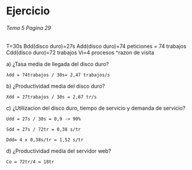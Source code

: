 # Ejercicio
###### Tema 5 Pagina 29

T=30s
Bdd(disco duro)=27s
Add(disco duro)=74 peticiones = 74 trabajos
Cdd(disco duro)=72 trabajos
Vi=4 procesos
^razon de visita

a) ¿Tasa media de llegada del disco duro?
```
λdd = 74trabajos / 30s= 2,47 trabajos/s
```
b) ¿Productividad media del disco duro?
```
Xdd = 27trabajos / 30s = 2,67 tr/s
```
c) ¿Utilizacion del disco duro, tiempo de servicio y demanda de servicio?
```
Udd = 27s / 30s = 0,9 -> 90%

Sdd = 27s / 72tr = 0,38 s/tr

Ddd= 4 x 0,38s/tr = 1,52 s/tr
```
d) ¿Productividad media del servidor web?
```
Co = 72tr/4 = 18tr
```